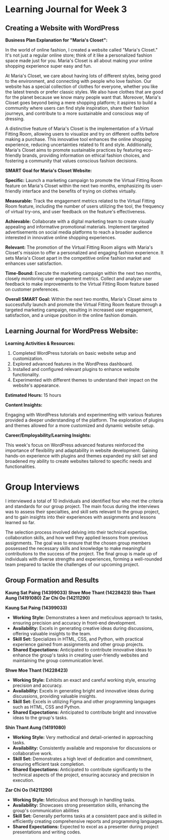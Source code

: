 # Learning Journal for Week 3 

## Creating a Website with WordPress

**Business Plan Explanation for "Maria's Closet":**

In the world of online fashion, I created a website called "Maria's Closet." It's not just a regular online store; think of it like a personalized fashion space made just for you. Maria's Closet is all about making your online shopping experience super easy and fun.

At Maria's Closet, we care about having lots of different styles, being good to the environment, and connecting with people who love fashion. Our website has a special collection of clothes for everyone, whether you like the latest trends or prefer classic styles. We also have clothes that are good for the planet because we know many people want that. Moreover, Maria's Closet goes beyond being a mere shopping platform; it aspires to build a community where users can find style inspiration, share their fashion journeys, and contribute to a more sustainable and conscious way of dressing.

A distinctive feature of Maria's Closet is the implementation of a Virtual Fitting Room, allowing users to visualize and try on different outfits before making a purchase. This innovative tool enhances the online shopping experience, reducing uncertainties related to fit and style. Additionally, Maria's Closet aims to promote sustainable practices by featuring eco-friendly brands, providing information on ethical fashion choices, and fostering a community that values conscious fashion decisions.

**SMART Goal for Maria's Closet Website:**

**Specific:** Launch a marketing campaign to promote the Virtual Fitting Room feature on Maria's Closet within the next two months, emphasizing its user-friendly interface and the benefits of trying on clothes virtually.

**Measurable:** Track the engagement metrics related to the Virtual Fitting Room feature, including the number of users utilizing the tool, the frequency of virtual try-ons, and user feedback on the feature's effectiveness.

**Achievable:** Collaborate with a digital marketing team to create visually appealing and informative promotional materials. Implement targeted advertisements on social media platforms to reach a broader audience interested in innovative online shopping experiences.

**Relevant:** The promotion of the Virtual Fitting Room aligns with Maria's Closet's mission to offer a personalized and engaging fashion experience. It sets Maria's Closet apart in the competitive online fashion market and enhances user satisfaction.

**Time-Bound:** Execute the marketing campaign within the next two months, closely monitoring user engagement metrics. Collect and analyze user feedback to make improvements to the Virtual Fitting Room feature based on customer preferences.

**Overall SMART Goal:** Within the next two months, Maria's Closet aims to successfully launch and promote the Virtual Fitting Room feature through a targeted marketing campaign, resulting in increased user engagement, satisfaction, and a unique position in the online fashion domain.

## Learning Journal for WordPress Website:

**Learning Activities & Resources:**

1. Completed WordPress tutorials on basic website setup and customization.
2. Explored advanced features in the WordPress dashboard.
3. Installed and configured relevant plugins to enhance website functionality.
4. Experimented with different themes to understand their impact on the website's appearance.

**Estimated Hours:** 
15 hours

**Content Insights:**

Engaging with WordPress tutorials and experimenting with various features provided a deeper understanding of the platform. The exploration of plugins and themes allowed for a more customized and dynamic website setup.

**Career/Employability/Learning Insights:**

This week's focus on WordPress advanced features reinforced the importance of flexibility and adaptability in website development. Gaining hands-on experience with plugins and themes expanded my skill set and broadened my ability to create websites tailored to specific needs and functionalities.

# Group Interviews

I interviewed a total of 10 individuals and identified four who met the criteria and standards for our group project. The main focus during the interviews was to assess their specialties, and skill sets relevant to the group project, and to gain insights into their experiences with assignments and lessons learned so far.

The selection process involved delving into their technical expertise, collaboration skills, and how well they applied lessons from previous assignments. The goal was to ensure that the chosen group members possessed the necessary skills and knowledge to make meaningful contributions to the success of the project. The final group is made up of individuals with diverse strengths and experiences, forming a well-rounded team prepared to tackle the challenges of our upcoming project.

## Group Formation and Results 

**Kaung Sat Paing (14399033)**
**Shwe Moe Thant (14228423)**
**Shin Thant Aung (14191080)**
**Zar Chi Oo (14211290)**

**Kaung Sat Paing (14399033)**
  - **Working Style:** Demonstrates a keen and meticulous approach to tasks, ensuring precision and accuracy in front-end development.
  - **Availability:** Excels in generating creative ideas during discussions, offering valuable insights to the team.
  - **Skill Set:** Specializes in HTML, CSS, and Python, with practical experience gained from assignments and other group projects.
  - **Shared Expectations:** Anticipated to contribute innovative ideas to enhance the group's tasks in creating user-friendly websites and maintaining the group communication level.
    
**Shwe Moe Thant (14228423)**
   - **Working Style:** Exhibits an exact and careful working style, ensuring precision and accuracy.
   - **Availability:** Excels in generating bright and innovative ideas during discussions, providing valuable insights.
   - **Skill Set:** Excels in utilizing Figma and other programming languages such as HTML, CSS and Python.
   - **Shared Expectations:** Anticipated to contribute bright and innovative ideas to the group's tasks.

**Shin Thant Aung (14191080)**
   - **Working Style:** Very methodical and detail-oriented in approaching tasks.
   - **Availability:** Consistently available and responsive for discussions or collaborative work.
   - **Skill Set:** Demonstrates a high level of dedication and commitment, ensuring efficient task completion.
   - **Shared Expectations:** Anticipated to contribute significantly to the technical aspects of the project, ensuring accuracy and precision in execution.

**Zar Chi Oo (14211290)**
   - **Working Style:** Meticulous and thorough in handling tasks.
   - **Availability:** Showcases strong presentation skills, enhancing the group's communication abilities
   - **Skill Set:** Generally performs tasks at a consistent pace and is skilled in efficiently creating comprehensive reports and programming languages.
   - **Shared Expectations:** Expected to excel as a presenter during project presentations and writing codes.
